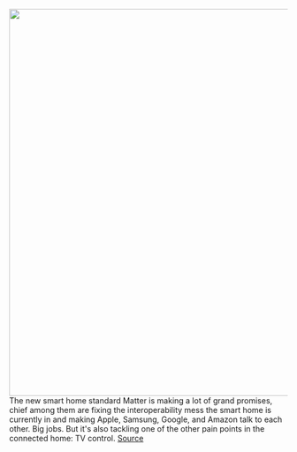 <img src='https://cdn.vox-cdn.com/thumbor/mtbx9BSfd90gu1_CfnBaJRSUIEY=/0x0:2040x1530/1200x675/filters:focal(857x602:1183x928)/cdn.vox-cdn.com/uploads/chorus_image/image/70249409/verge_IMG_8670_2040pxl.0.jpg' width='700px' /><br/>
The new smart home standard Matter is making a lot of grand promises, chief among them are fixing the interoperability mess the smart home is currently in and making Apple, Samsung, Google, and Amazon talk to each other. Big jobs. But it's also tackling one of the other pain points in the connected home: TV control.
<a href='https://www.theverge.com/2021/12/9/22824559/matter-tv-streaming-devices-smart-home-casting-protocol-support'> Source <a/>